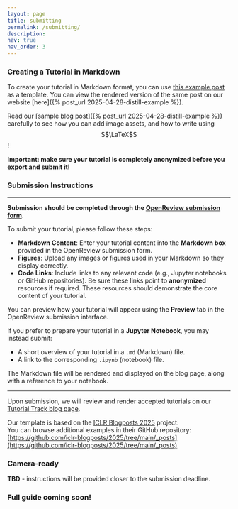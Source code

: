 ```yaml
---
layout: page
title: submitting
permalink: /submitting/
description:
nav: true
nav_order: 3
---
```


### Creating a Tutorial in Markdown


To create your tutorial in Markdown format, you can use [this example post](https://github.com/data-brain-mind/tutorials/blob/main/_posts/2025-04-28-distill-example.md) as a template. You can view the rendered version of the same post on our website [here]({% post_url 2025-04-28-distill-example %}).


Read our [sample blog post]({% post_url 2025-04-28-distill-example %}) carefully to see how you can add image assets, and how to write using $$\LaTeX$$!


**Important: make sure your tutorial is completely anonymized before you export and submit it!**

### Submission Instructions
---

**Submission should be completed through the [OpenReview submission form](https://openreview.net/group?id=NeurIPS.cc/2025/Workshop/DBM/Tutorials&referrer=%5BHomepage%5D(%2F)#tab-your-consoles).**

To submit your tutorial, please follow these steps:

- **Markdown Content**: Enter your tutorial content into the **Markdown box** provided in the OpenReview submission form.
- **Figures**: Upload any images or figures used in your Markdown so they display correctly.
- **Code Links**: Include links to any relevant code (e.g., Jupyter notebooks or GitHub repositories). Be sure these links point to **anonymized** resources if required. These resources should demonstrate the core content of your tutorial.


You can preview how your tutorial will appear using the **Preview** tab in the OpenReview submission interface.


If you prefer to prepare your tutorial in a **Jupyter Notebook**, you may instead submit:

- A short overview of your tutorial in a `.md` (Markdown) file.
- A link to the corresponding `.ipynb` (notebook) file.

The Markdown file will be rendered and displayed on the blog page, along with a reference to your notebook.




---

Upon submission, we will review and render accepted tutorials on our [Tutorial Track blog page](/tutorials/blog/index.html).

Our template is based on the [ICLR Blogposts 2025](https://iclr-blogposts.github.io/2025/about/) project.  
You can browse additional examples in their GitHub repository:  
[https://github.com/iclr-blogposts/2025/tree/main/_posts](https://github.com/iclr-blogposts/2025/tree/main/_posts)



### Camera-ready

**TBD** - instructions will be provided closer to the submission deadline.

### Full guide coming soon!
